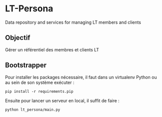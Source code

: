 LT-Persona
==========

Data repository and services for managing LT members and clients

Objectif
-------------
Gérer un référentiel des membres et clients LT 

Bootstrapper
-------------

Pour installer les packages nécessaire, il faut dans un virtualenv Python ou au sein de son système exécuter :
```
pip install -r requirements.pip
```

Ensuite pour lancer un serveur en local, il suffit de faire :
```
python lt_persona/main.py
```